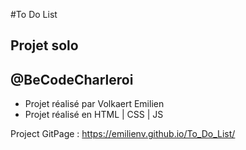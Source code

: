 #To Do List

## Projet solo

## @BeCodeCharleroi

- Projet réalisé par Volkaert Emilien
- Projet réalisé en HTML | CSS | JS

Project GitPage : https://emilienv.github.io/To_Do_List/
